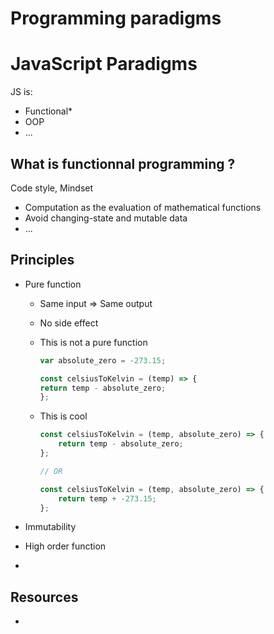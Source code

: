 
# Programming paradigms



# JavaScript Paradigms

JS is:

- Functional*
- OOP
- ...



<!-- Vous devez en effet savoir qu’il existe deux grands types de langages orientés objet : ceux basés sur les classes, et ceux basés sur les prototypes. -->


## What is functionnal programming ?
Code style, Mindset

-  Computation as the evaluation of mathematical functions
-  Avoid changing-state and mutable data
-  ...

## Principles

- Pure function
  - Same input => Same output
  - No side effect
  - This is not a pure function

    ```js
    var absolute_zero = -273.15;

    const celsiusToKelvin = (temp) => {
    return temp - absolute_zero;
    };
    ```

  - This is cool

    ```js
    const celsiusToKelvin = (temp, absolute_zero) => {
        return temp - absolute_zero;
    };

    // OR

    const celsiusToKelvin = (temp, absolute_zero) => {
        return temp + -273.15;
    };
    ```

- Immutability
- High order function

- 



## Resources

<!-- - https://buzut.net/programmation-fonctionnelle-en-javascript/
- https://www.tutorialsteacher.com/javascript/prototype-in-javascript -->
-

